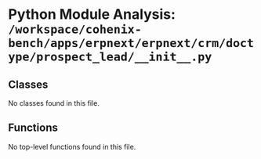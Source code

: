# Python Module Analysis: `/workspace/cohenix-bench/apps/erpnext/erpnext/crm/doctype/prospect_lead/__init__.py`

## Classes

No classes found in this file.


## Functions

No top-level functions found in this file.
